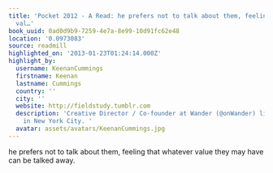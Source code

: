 ```yaml
---
title: 'Pocket 2012 - A Read: he prefers not to talk about them, feeling that whatever
  val…'
book_uuid: 0ad0d9b9-7259-4e7a-8e99-10d91fc62e48
location: '0.0973083'
source: readmill
highlighted_on: '2013-01-23T01:24:14.000Z'
highlight_by:
  username: KeenanCummings
  firstname: Keenan
  lastname: Cummings
  country: ''
  city: ''
  website: http://fieldstudy.tumblr.com
  description: 'Creative Director / Co-founder at Wander (@onWander) living and working
    in New York City. '
  avatar: assets/avatars/KeenanCummings.jpg
---
```


he prefers not to talk about them, feeling that whatever value they may have can be talked away.